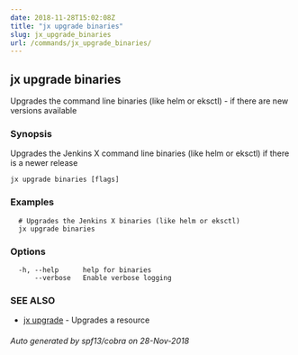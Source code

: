 ```yaml
---
date: 2018-11-28T15:02:08Z
title: "jx upgrade binaries"
slug: jx_upgrade_binaries
url: /commands/jx_upgrade_binaries/
---
```

## jx upgrade binaries

Upgrades the command line binaries (like helm or eksctl) - if there are new versions available

### Synopsis

Upgrades the Jenkins X command line binaries (like helm or eksctl) if there is a newer release

```
jx upgrade binaries [flags]
```

### Examples

```
  # Upgrades the Jenkins X binaries (like helm or eksctl)
  jx upgrade binaries
```

### Options

```
  -h, --help      help for binaries
      --verbose   Enable verbose logging
```

### SEE ALSO

* [jx upgrade](/commands/jx_upgrade/)	 - Upgrades a resource

###### Auto generated by spf13/cobra on 28-Nov-2018
